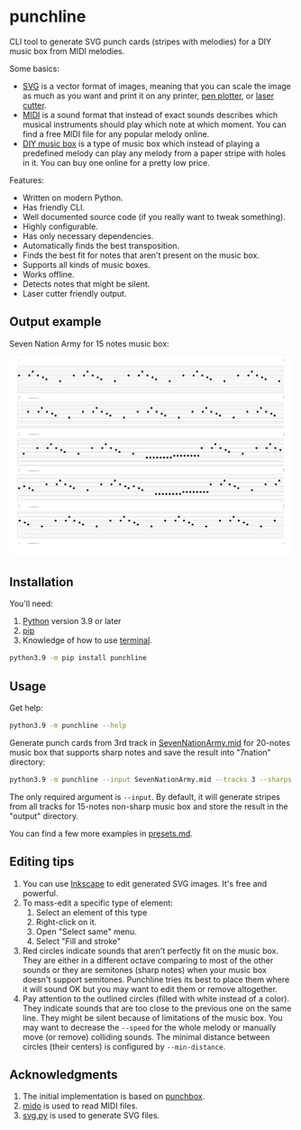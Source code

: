 # punchline

CLI tool to generate SVG punch cards (stripes with melodies) for a DIY music box from MIDI melodies.

Some basics:

+ [SVG](https://en.wikipedia.org/wiki/Scalable_Vector_Graphics) is a vector format of images, meaning that you can scale the image as much as you want and print it on any printer, [pen plotter](https://all3dp.com/2/pen-plotters-best-xy-plotters/), or [laser cutter](https://en.wikipedia.org/wiki/Laser_cutting).
+ [MIDI](https://en.wikipedia.org/wiki/MIDI) is a sound format that instead of exact sounds describes which musical instruments should play which note at which moment. You can find a free MIDI file for any popular melody online.
+ [DIY music box](https://musicboxfun.com/guides/diy-music-box) is a type of music box which instead of playing a predefined melody can play any melody from a paper stripe with holes in it. You can buy one online for a pretty low price.

Features:

+ Written on modern Python.
+ Has friendly CLI.
+ Well documented source code (if you really want to tweak something).
+ Highly configurable.
+ Has only necessary dependencies.
+ Automatically finds the best transposition.
+ Finds the best fit for notes that aren't present on the music box.
+ Supports all kinds of music boxes.
+ Works offline.
+ Detects notes that might be silent.
+ Laser cutter friendly output.

## Output example

Seven Nation Army for 15 notes music box:

![seven nation army output example](./example.png)

## Installation

You'll need:

1. [Python](https://www.python.org/) version 3.9 or later
1. [pip](https://pip.pypa.io/en/stable/)
1. Knowledge of how to use [terminal](https://en.wikipedia.org/wiki/Terminal_emulator).

```bash
python3.9 -m pip install punchline
```

## Usage

Get help:

```bash
python3.9 -m punchline --help
```

Generate punch cards from 3rd track in [SevenNationArmy.mid](https://freemidi.org/download3-3953-seven-nation-army-white-stripes) for 20-notes music box that supports sharp notes and save the result into "7nation" directory:

```bash
python3.9 -m punchline --input SevenNationArmy.mid --tracks 3 --sharps --notes-count 20 --output 7nation
```

The only required argument is `--input`. By default, it will generate stripes from all tracks for 15-notes non-sharp music box and store the result in the "output" directory.

You can find a few more examples in [presets.md](./presets.md).

## Editing tips

1. You can use [Inkscape](https://inkscape.org/) to edit generated SVG images. It's free and powerful.
1. To mass-edit a specific type of element:
    1. Select an element of this type
    1. Right-click on it.
    1. Open "Select same" menu.
    1. Select "Fill and stroke"
1. Red circles indicate sounds that aren't perfectly fit on the music box. They are either in a different octave comparing to most of the other sounds or they are semitones (sharp notes) when your music box doesn't support semitones. Punchline tries its best to place them where it will sound OK but you may want to edit them or remove altogether.
1. Pay attention to the outlined circles (filled with white instead of a color). They indicate sounds that are too close to the previous one on the same line. They might be silent because of limitations of the music box. You may want to decrease the `--speed` for the whole melody or manually move (or remove) colliding sounds. The minimal distance between circles (their centers) is configured by `--min-distance`.

## Acknowledgments

1. The initial implementation is based on [punchbox](https://github.com/psav/punchbox).
1. [mido](https://mido.readthedocs.io/en/latest/) is used to read MIDI files.
1. [svg.py](https://github.com/orsinium-labs/svg.py) is used to generate SVG files.
